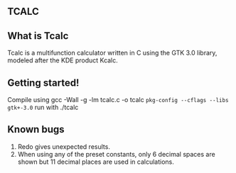 TCALC
-
What is Tcalc
-
Tcalc is a multifunction calculator written in C using the GTK 3.0 library, modeled after the KDE product Kcalc.

Getting started!
-
Compile using 
gcc -Wall -g -lm tcalc.c -o tcalc `pkg-config --cflags --libs gtk+-3.0`
run with ./tcalc

Known bugs
-
1) Redo gives unexpected results.
2) When using any of the preset constants, only 6 decimal spaces are shown
but 11 decimal places are used in calculations.
